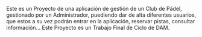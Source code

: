 Este es un Proyecto de una aplicación de gestión de un Club de Pádel, gestionado por un Administrador, puediendo dar de alta diferentes usuarios, que estos a su vez podrán entrar en la aplicación, reservar pistas, consultar información...
Este Proyecto es un Trabajo Final de Ciclo de DAM.
